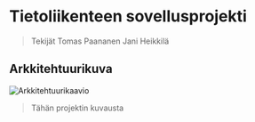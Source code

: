 # Tietoliikenteen sovellusprojekti
>Tekijät
>Tomas Paananen 
>Jani Heikkilä

## Arkkitehtuurikuva
![Arkkitehtuurikaavio](https://github.com/JaniHeikkila/Tietoliikenteen-sovellusprojekti-Ryhm16/assets/122256151/73d8d8ff-fda6-48a6-8c89-20f129be9979)


>Tähän projektin kuvausta
